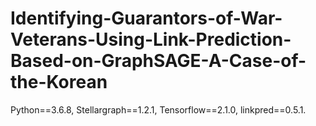 # Identifying-Guarantors-of-War-Veterans-Using-Link-Prediction-Based-on-GraphSAGE-A-Case-of-the-Korean

Python==3.6.8, Stellargraph==1.2.1, Tensorflow==2.1.0, linkpred==0.5.1.

